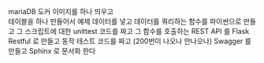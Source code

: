 mariaDB 도커 이미지를 하나 띄우고  
테이블을 하나 만들어서 예제 데이터를 넣고
데이터를 쿼리하는 함수를 파이썬으로 만들고
그 스크립트에 대한 unittest 코드를 짜고
그 함수를 호출하는 REST API 를 Flask Restful 로 만들고
동작 테스트 코드를 짜고 (200번이 나오나 안나오나)
Swagger 를 만들고
Sphinx 로 문서화 한다
